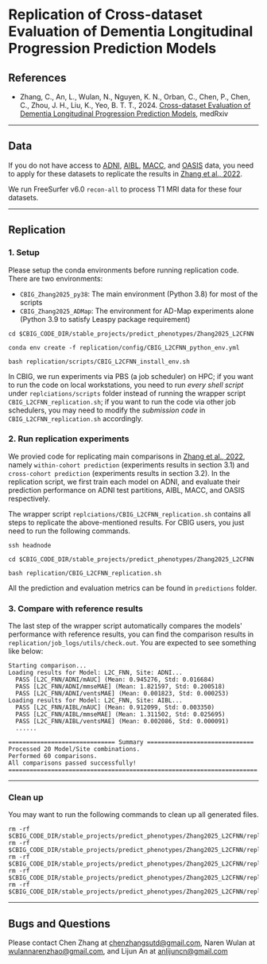 # Replication of Cross-dataset Evaluation of Dementia Longitudinal Progression Prediction Models

## References
+ Zhang, C., An, L., Wulan, N., Nguyen, K. N., Orban, C., Chen, P., Chen, C., Zhou, J. H., Liu, K., Yeo, B. T. T., 2024.
 [Cross-dataset Evaluation of Dementia Longitudinal Progression Prediction Models](https://doi.org/10.1101/2024.11.18.24317513), medRxiv
  
----

## Data
If you do not have access to [ADNI](http://adni.loni.usc.edu/), [AIBL](https://aibl.org.au/), [MACC](http://www.macc.sg/), and [OASIS](https://sites.wustl.edu/oasisbrains/) data, you need to apply for these datasets to replicate the results in [Zhang et al., 2022](https://doi.org/10.1101/2024.11.18.24317513). 

We run FreeSurfer v6.0 `recon-all` to process T1 MRI data for these four datasets.

----

## Replication

### 1. Setup

Please setup the conda environments before running replication code. There are two environments:
- `CBIG_Zhang2025_py38`: The main environment (Python 3.8) for most of the scripts
- `CBIG_Zhang2025_ADMap`: The environment for AD-Map experiments alone (Python 3.9 to satisfy Leaspy package requirement)

```
cd $CBIG_CODE_DIR/stable_projects/predict_phenotypes/Zhang2025_L2CFNN

conda env create -f replication/config/CBIG_L2CFNN_python_env.yml

bash replication/scripts/CBIG_L2CFNN_install_env.sh
```

In CBIG, we run experiments via PBS (a job scheduler) on HPC; if you want to run the code on local workstations, you need to run *every shell script* under `replciations/scripts` folder instead of running the wrapper script `CBIG_L2CFNN_replication.sh`; if you want to run the code via other job schedulers, you may need to modify the *submission code* in `CBIG_L2CFNN_replication.sh` accordingly.

### 2. Run replication experiments

We provied code for replicating main comparisons in [Zhang et al., 2022](https://doi.org/10.1101/2024.11.18.24317513), namely `within-cohort prediction` (experiments results in section 3.1) and `cross-cohort prediction` (experiments results in section 3.2). In the replication script, we first train each model on ADNI, and evaluate their prediction performance on ADNI test partitions, AIBL, MACC, and OASIS respectively.


The wrapper script `replciations/CBIG_L2CFNN_replication.sh` contains all steps to replicate the above-mentioned results. For CBIG users, you just need to run the following commands.

```
ssh headnode

cd $CBIG_CODE_DIR/stable_projects/predict_phenotypes/Zhang2025_L2CFNN

bash replication/CBIG_L2CFNN_replication.sh
```

All the prediction and evaluation metrics can be found in `predictions` folder.

### 3. Compare with reference results

The last step of the wrapper script automatically compares the models' performance with reference results, you can find the comparison results in `replication/job_logs/utils/check.out`. You are expected to see something like below:

```
Starting comparison...
Loading results for Model: L2C_FNN, Site: ADNI...
  PASS [L2C_FNN/ADNI/mAUC] (Mean: 0.945276, Std: 0.016684)
  PASS [L2C_FNN/ADNI/mmseMAE] (Mean: 1.821597, Std: 0.200518)
  PASS [L2C_FNN/ADNI/ventsMAE] (Mean: 0.001823, Std: 0.000253)
Loading results for Model: L2C_FNN, Site: AIBL...
  PASS [L2C_FNN/AIBL/mAUC] (Mean: 0.912099, Std: 0.003350)
  PASS [L2C_FNN/AIBL/mmseMAE] (Mean: 1.311502, Std: 0.025695)
  PASS [L2C_FNN/AIBL/ventsMAE] (Mean: 0.002086, Std: 0.000091)
  ......

============================== Summary ==============================
Processed 20 Model/Site combinations.
Performed 60 comparisons.
All comparisons passed successfully!
======================================================================
```

----
### Clean up

You may want to run the following commands to clean up all generated files.

```
rm -rf $CBIG_CODE_DIR/stable_projects/predict_phenotypes/Zhang2025_L2CFNN/replication/checkpoints
rm -rf $CBIG_CODE_DIR/stable_projects/predict_phenotypes/Zhang2025_L2CFNN/replication/data
rm -rf $CBIG_CODE_DIR/stable_projects/predict_phenotypes/Zhang2025_L2CFNN/replication/job_logs
rm -rf $CBIG_CODE_DIR/stable_projects/predict_phenotypes/Zhang2025_L2CFNN/replication/predictions
rm -rf $CBIG_CODE_DIR/stable_projects/predict_phenotypes/Zhang2025_L2CFNN/replication/raw_data
```

----

## Bugs and Questions
Please contact Chen Zhang at chenzhangsutd@gmail.com, Naren Wulan at wulannarenzhao@gmail.com, and 
Lijun An at anlijuncn@gmail.com
